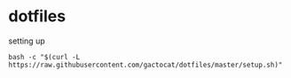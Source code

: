 # dotfiles

setting up

```
bash -c "$(curl -L https://raw.githubusercontent.com/gactocat/dotfiles/master/setup.sh)"
```

